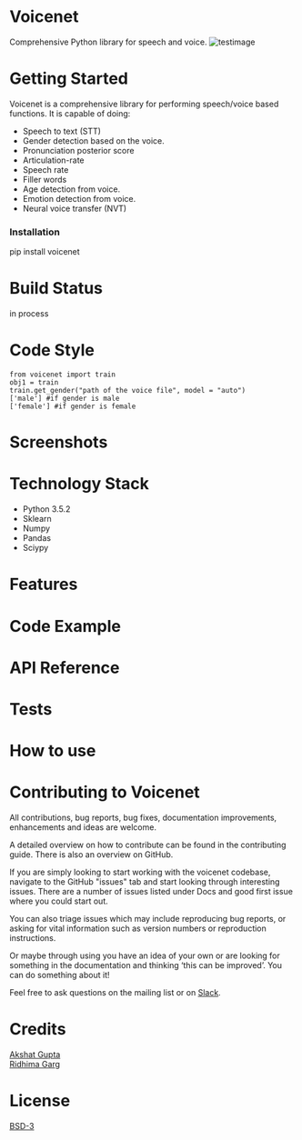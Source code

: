 # Voicenet
Comprehensive Python library for speech and voice.
![testimage](https://github.com/Robofied/Voicenet/blob/master/reports/general_images/Voicenet.png)

# Getting Started
Voicenet is a comprehensive library for performing speech/voice based functions. It is capable of doing:

* Speech to text (STT)
* Gender detection based on the voice.
* Pronunciation posterior score
* Articulation-rate
* Speech rate
* Filler words
* Age detection from voice.
* Emotion detection from voice.
* Neural voice transfer (NVT)

### Installation
pip install voicenet

# Build Status
in process

# Code Style

```
from voicenet import train
obj1 = train
train.get_gender("path of the voice file", model = "auto")
['male'] #if gender is male
['female'] #if gender is female
```

# Screenshots
# Technology Stack
* Python 3.5.2
* Sklearn
* Numpy
* Pandas
* Sciypy

# Features
# Code Example
# API Reference
# Tests
# How to use
# Contributing to Voicenet
All contributions, bug reports, bug fixes, documentation improvements, enhancements and ideas are welcome.

A detailed overview on how to contribute can be found in the contributing guide. There is also an overview on GitHub.

If you are simply looking to start working with the voicenet codebase, navigate to the GitHub "issues" tab and start looking through interesting issues. There are a number of issues listed under Docs and good first issue where you could start out.

You can also triage issues which may include reproducing bug reports, or asking for vital information such as version numbers or reproduction instructions.

Or maybe through using you have an idea of your own or are looking for something in the documentation and thinking ‘this can be improved’. You can do something about it!

Feel free to ask questions on the mailing list or on [Slack](https://robofied.slack.com).

# Credits
[Akshat Gupta](https://in.linkedin.com/in/akshat-rg) <br>
[Ridhima Garg](www.linkedin.com/in/ridhima-garg)

# License
[BSD-3](https://github.com/Robofied/Voicenet/blob/master/LICENSE)
